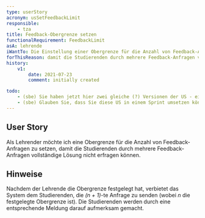 ```yaml
---
type: userStory
acronym: usSetFeedbackLimit
responsible:
    - tza
title: Feedback-Obergrenze setzen
functionalRequirement: FeedbackLimit
asA: lehrende
iWantTo: Die Einstellung einer Obergrenze für die Anzahl von Feedback-Anfragen vornehmen
forThisReason: damit die Studierenden durch mehrere Feedback-Anfragen vollständige Lösung nicht erfragen können
history:
    v1:
        date: 2021-07-23
        comment: initially created

todo:
    - (sbe) Sie haben jetzt hier zwei gleiche (?) Versionen der US - einmal die oben durch das Front Matter definierte (asA ... iWantTo ... forThisReason), und unten nochmal als Text. Bitte nutzen Sie *nur* das Front Matter.    
    - (sbe) Glauben Sie, dass Sie diese US in einem Sprint umsetzen können? Ist zu groß (jedenfalls wenn das Limit auch überwacht wird) und in dieser Form als US unbrauchbar (ist eher ein Epic oder gar ein Theme). Versuchen Sie einen sinnvollen ersten Schritt zu definieren!            
---
```


## User Story
Als Lehrender möchte ich eine Obergrenze für die Anzahl von Feedback-Anfragen zu setzen,
damit die Studierenden durch mehrere Feedback-Anfragen vollständige Lösung nicht erfragen können.

## Hinweise
Nachdem der Lehrende die Obergrenze festgelegt hat, verbietet das System dem Studierenden,
die *(n + 1)*-te Anfrage zu senden (wobei *n* die festgelegte Obergrenze ist).
Die Studierenden werden durch eine entsprechende Meldung darauf aufmerksam gemacht.
